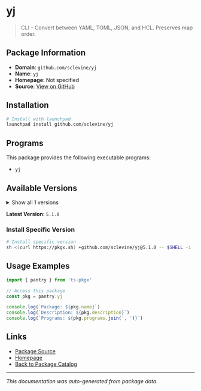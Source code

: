 # yj

> CLI - Convert between YAML, TOML, JSON, and HCL. Preserves map order.

## Package Information

- **Domain**: `github.com/sclevine/yj`
- **Name**: `yj`
- **Homepage**: Not specified
- **Source**: [View on GitHub](https://github.com/pkgxdev/pantry/tree/main/projects/github.com/sclevine/yj/package.yml)

## Installation

```bash
# Install with launchpad
launchpad install github.com/sclevine/yj
```

## Programs

This package provides the following executable programs:

- `yj`

## Available Versions

<details>
<summary>Show all 1 versions</summary>

- `5.1.0`

</details>

**Latest Version**: `5.1.0`

### Install Specific Version

```bash
# Install specific version
sh <(curl https://pkgx.sh) +github.com/sclevine/yj@5.1.0 -- $SHELL -i
```

## Usage Examples

```typescript
import { pantry } from 'ts-pkgx'

// Access this package
const pkg = pantry.yj

console.log(`Package: ${pkg.name}`)
console.log(`Description: ${pkg.description}`)
console.log(`Programs: ${pkg.programs.join(', ')}`)
```

## Links

- [Package Source](https://github.com/pkgxdev/pantry/tree/main/projects/github.com/sclevine/yj/package.yml)
- [Homepage](#)
- [Back to Package Catalog](../../../package-catalog.md)

---

*This documentation was auto-generated from package data.*
